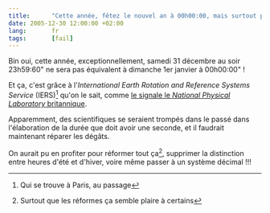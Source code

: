 ```yaml
--- 
title:      "Cette année, fêtez le nouvel an à 00h00:00, mais surtout pas à 23h59:60 !" 
date: 2005-12-30 12:00:00 +02:00
lang:       fr 
tags:       [fail]
---
```


Bin oui, cette année, exceptionnellement, samedi 31 décembre au soir 23h59:60" ne sera pas équivalent à dimanche 1er janvier à 00h00:00" !

Et ça, c'est grâce à l'*International Earth Rotation and Reference Systems Service* (IERS)[^1] qu'on le sait, comme [le signale le *National Physical Laboratory* britannique](http://www.npl.co.uk/time/leap_second.html).

Apparemment, des scientifiques se seraient trompés dans le passé dans l'élaboration de la durée que doit avoir une seconde, et il faudrait maintenant réparer les dégâts.

On aurait pu en profiter pour réformer tout ça[^2], supprimer la distinction entre heures d'été et d'hiver, voire même passer à un système décimal !!!

[^1]: Qui se trouve à Paris, au passage

[^2]: Surtout que les réformes ça semble plaire à certains
